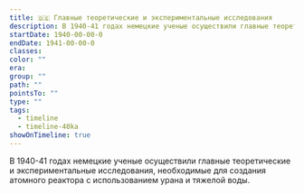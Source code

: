 ```yaml
---
title: 🇩🇪 Главные теоретические и экспериментальные исследования
description: В 1940-41 годах немецкие ученые осуществили главные теоретические и экспериментальные исследования, необходимые для создания атомного реактора с использованием урана и тяжелой воды
startDate: 1940-00-00-0
endDate: 1941-00-00-0
classes: 
color: ""
era: 
group: ""
path: ""
pointsTo: ""
type: ""
tags:
  - timeline
  - timeline-40ka
showOnTimeline: true
---
```


В 1940-41 годах немецкие ученые осуществили главные теоретические и экспериментальные исследования, необходимые для создания атомного реактора с использованием урана и тяжелой воды. 
